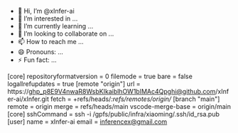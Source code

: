 - 👋 Hi, I’m @xInfer-ai
- 👀 I’m interested in ...
- 🌱 I’m currently learning ...
- 💞️ I’m looking to collaborate on ...
- 📫 How to reach me ...
- 😄 Pronouns: ...
- ⚡ Fun fact: ...

<!---
xInfer-ai/xInfer-ai is a ✨ special ✨ repository because its `README.md` (this file) appears on your GitHub profile.
You can click the Preview link to take a look at your changes.
--->

[core]
        repositoryformatversion = 0
        filemode = true
        bare = false
        logallrefupdates = true
[remote "origin"]
        url = https://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@github.com/xInfer-ai/xInfer.git
        fetch = +refs/heads/*:refs/remotes/origin/*
[branch "main"]
        remote = origin
        merge = refs/heads/main
        vscode-merge-base = origin/main
[core]
        sshCommand = ssh -i /gpfs/public/infra/xiaoming/.ssh/id_rsa.pub
[user]
        name = xInfer-ai
        email = inferencex@gmail.com
